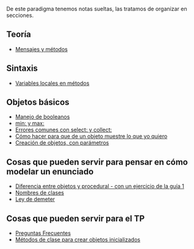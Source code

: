 De este paradigma tenemos notas sueltas, las tratamos de organizar en secciones.

Teoría
------

-   [Mensajes y métodos](mensajes-y-metodos.md)

Sintaxis
--------

-   [Variables locales en métodos](variables-locales-en-metodos.md)

Objetos básicos
---------------

-   [Manejo de booleanos](manejo-de-booleanos.md)
-   [min: y max:](min--y-max-.md)
-   [Errores comunes con select: y collect:](errores-comunes-con-select--y-collect-.md)
-   [Cómo hacer para que de un objeto muestre lo que yo quiero](como-hacer-para-que-de-un-objeto-muestre-lo-que-yo-quiero.md)
-   [Creación de objetos, con parámetros](creacion-de-objetos--con-parametros.md)

Cosas que pueden servir para pensar en cómo modelar un enunciado
----------------------------------------------------------------

-   [Diferencia entre objetos y procedural - con un ejercicio de la guía 1](diferencia-entre-objetos-y-procedural---con-un-ejercicio-de-la-guia-1.md)
-   [Nombres de clases](nombres-de-clases.md)
-   [Ley de demeter](ley-de-demeter.md)

Cosas que pueden servir para el TP
----------------------------------

-   [Preguntas Frecuentes](preguntas-frecuentes.md)
-   [Métodos de clase para crear objetos inicializados](metodos-de-clase-para-crear-objetos-inicializados.md)

